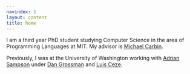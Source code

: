 ```yaml
---
navindex: 1
layout: content
title: home
---
```


I am a third year PhD student studying Computer Science in the area of
Programming Languages at MIT.
My advisor is [Michael Carbin](http://people.csail.mit.edu/mcarbin/).

Previously, I was at the University of Washington working with
[Adrian Sampson](http://adriansampson.net)
under [Dan Grossman](http://homes.cs.washington.edu/~djg/) and
[Luis Ceze](http://homes.cs.washington.edu/~luisceze/).
